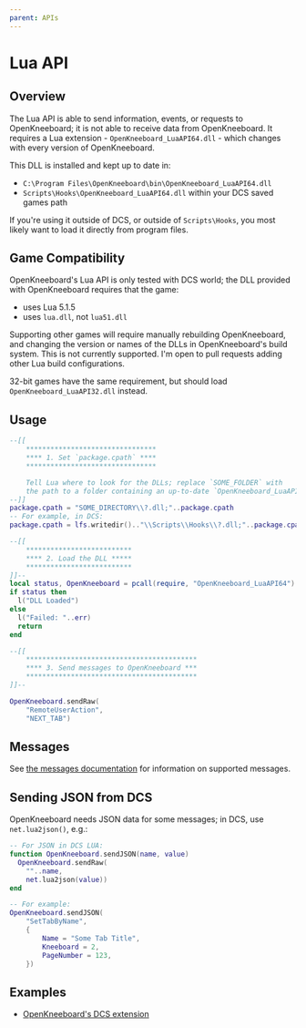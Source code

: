 ```yaml
---
parent: APIs
---
```


# Lua API

## Overview

The Lua API is able to send information, events, or requests to OpenKneeboard; it is not able to receive data from OpenKneeboard. It requires a Lua extension - `OpenKneeboard_LuaAPI64.dll` - which changes with every version of OpenKneeboard.

This DLL is installed and kept up to date in:

- `C:\Program Files\OpenKneeboard\bin\OpenKneeboard_LuaAPI64.dll`
- `Scripts\Hooks\OpenKneeboard_LuaAPI64.dll` within your DCS saved games path

If you're using it outside of DCS, or outside of `Scripts\Hooks`, you most likely want to load it directly from program files.

## Game Compatibility

OpenKneeboard's Lua API is only tested with DCS world; the DLL provided with OpenKneeboard requires that the game:
- uses Lua 5.1.5
- uses `lua.dll`, not `lua51.dll`

Supporting other games will require manually rebuilding OpenKneeboard, and changing the version or names of the DLLs in OpenKneeboard's build system. This is not currently supported. I'm open to pull requests adding other Lua build configurations.

32-bit games have the same requirement, but should load `OpenKneeboard_LuaAPI32.dll` instead.

## Usage

```lua
--[[
	********************************
	**** 1. Set `package.cpath` ****
	********************************

	Tell Lua where to look for the DLLs; replace `SOME_FOLDER` with
	the path to a folder containing an up-to-date `OpenKneeboard_LuaAPI64.dll`
--]]
package.cpath = "SOME_DIRECTORY\\?.dll;"..package.cpath
-- For example, in DCS:
package.cpath = lfs.writedir().."\\Scripts\\Hooks\\?.dll;"..package.cpath

--[[
	**************************
	**** 2. Load the DLL *****
	**************************
]]--
local status, OpenKneeboard = pcall(require, "OpenKneeboard_LuaAPI64")
if status then
  l("DLL Loaded")
else
  l("Failed: "..err)
  return
end

--[[
	******************************************
	**** 3. Send messages to OpenKneeboard ***
	******************************************
]]--

OpenKneeboard.sendRaw(
	"RemoteUserAction",
	"NEXT_TAB")
```

## Messages

See [the messages documentation](messages.md) for information on supported messages.

## Sending JSON from DCS

OpenKneeboard needs JSON data for some messages; in DCS, use `net.lua2json()`, e.g.:

```lua
-- For JSON in DCS LUA:
function OpenKneeboard.sendJSON(name, value)
  OpenKneeboard.sendRaw(
	""..name,
	net.lua2json(value))
end

-- For example:
OpenKneeboard.sendJSON(
	"SetTabByName",
	{
		Name = "Some Tab Title",
		Kneeboard = 2,
		PageNumber = 123,
	})
```
## Examples

- [OpenKneeboard's DCS extension](https://github.com/OpenKneeboard/OpenKneeboard/blob/master/src/dcs-hook/OpenKneeboardDCSExt.lua)
